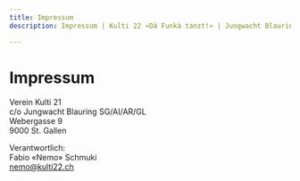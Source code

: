 ```yaml
---
title: Impressum
description: Impressum | Kulti 22 «Dä Funkä tanzt!» | Jungwacht Blauring Schweiz

---
```

# Impressum

Verein Kulti 21  
c/o Jungwacht Blauring SG/AI/AR/GL  
Webergasse 9  
9000 St. Gallen

Verantwortlich:  
Fabio «Nemo» Schmuki  
nemo@kulti22.ch